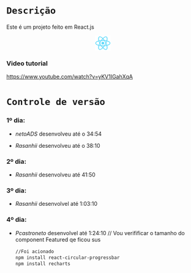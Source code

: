 # `Descrição`

Este é um projeto feito em React.js

<div style="display: flex; flex-wrap: wrap; justify-content: center;">
  <img title="React" alt="React" height="40" src="https://raw.githubusercontent.com/devicons/devicon/master/icons/react/react-original.svg">
</div>

### Video tutorial
https://www.youtube.com/watch?v=yKV1IGahXqA

# `Controle de versão` 

### 1º dia:

- *netoADS* desenvolveu até o 34:54

- *Rasanhii* desenvolveu até o 38:10

### 2º dia:

- *Rasanhii* desenvolveu até 41:50

### 3º dia:

- *Rasanhii* desenvolvel até 1:03:10

### 4º dia:

- *Pcastroneto* desenvolvel até 1:24:10 // Vou verifificar o tamanho do component Featured qe ficou sus
  ```
  //Foi acionado
  npm install react-circular-progressbar
  npm install recharts
  ```

